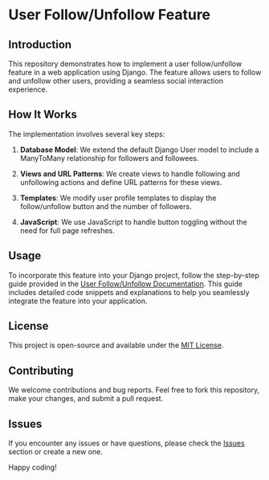 # User Follow/Unfollow Feature

## Introduction
This repository demonstrates how to implement a user follow/unfollow feature in a web application using Django. The feature allows users to follow and unfollow other users, providing a seamless social interaction experience.

## How It Works
The implementation involves several key steps:
1. **Database Model**: We extend the default Django User model to include a ManyToMany relationship for followers and followees.

2. **Views and URL Patterns**: We create views to handle following and unfollowing actions and define URL patterns for these views.

3. **Templates**: We modify user profile templates to display the follow/unfollow button and the number of followers.

4. **JavaScript**: We use JavaScript to handle button toggling without the need for full page refreshes.

## Usage
To incorporate this feature into your Django project, follow the step-by-step guide provided in the [User Follow/Unfollow Documentation](docs/user_follow_unfollow.md). This guide includes detailed code snippets and explanations to help you seamlessly integrate the feature into your application.

## License
This project is open-source and available under the [MIT License](LICENSE).

## Contributing
We welcome contributions and bug reports. Feel free to fork this repository, make your changes, and submit a pull request.

## Issues
If you encounter any issues or have questions, please check the [Issues](https://github.com/your-username/your-repo/issues) section or create a new one.

Happy coding!
